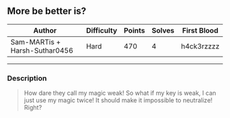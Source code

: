 ## More be better is?

| Author         | Difficulty | Points | Solves | First Blood |
| -------------- | ---------- | ------ | ------ | ----------- |
| Sam-MARTis + Harsh-Suthar0456 | Hard       | 470    | 4     | h4ck3rzzzz  |

---

### Description

<blockquote>
How dare they call my magic weak! So what if my key is weak, I can just use my magic twice! It should make it impossible to neutralize! Right?
</blockquote>

